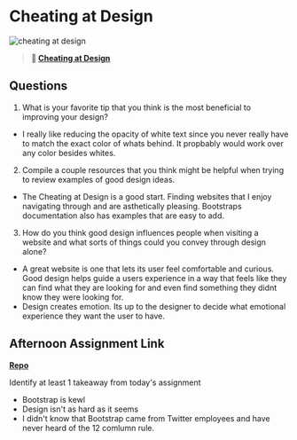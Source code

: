 # Cheating at Design

![cheating at design](https://bcw.blob.core.windows.net/public/img/courses/5247609446691139)

> **📖 [Cheating at Design](https://codeworksacademy.com/fs-student-guide/resources/wk1/04-Cheating-at-Design)**

## Questions

1. What is your favorite tip that you think is the most beneficial to improving your design?
- I really like reducing the opacity of white text since you never really have to match the exact color of whats behind. It propbably would work over any color besides whites.

2. Compile a couple resources that you think might be helpful when trying to review examples of good design ideas.
- The Cheating at Design is a good start. Finding websites that I enjoy navigating through and are asthetically pleasing. Bootstraps documentation also has examples that are easy to add.

3. How do you think good design influences people when visiting a website and what sorts of things could you convey through design alone?
- A great website is one that lets its user feel comfortable and curious. Good design helps guide a users experience in a way that feels like they can find what they are looking for and even find something they didnt know they were looking for. 
- Design creates emotion. Its up to the designer to decide what emotional experience they want the user to have. 

## Afternoon Assignment Link

**[Repo](https://github.com/josuehdz0/clone-site)**

Identify at least 1 takeaway from today's assignment
- Bootstrap is kewl
- Design isn't as hard as it seems
- I didn't know that Bootstrap came from Twitter employees and have never heard of the 12 comlumn rule.

